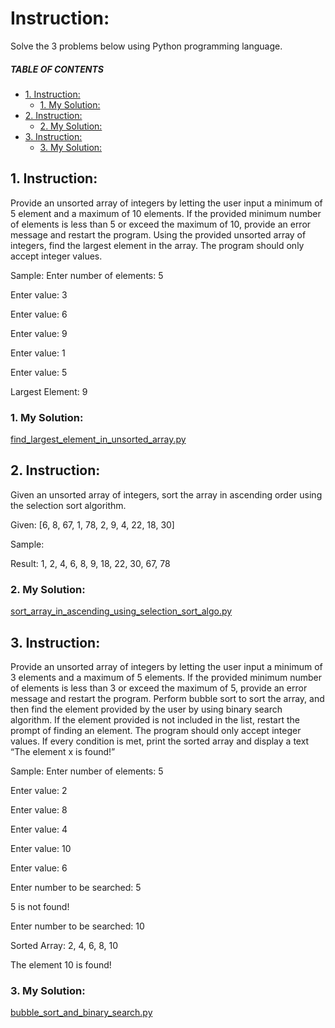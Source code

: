 # Instruction: 
Solve the 3 problems below using Python programming language.

##### TABLE OF CONTENTS
  * [1. Instruction:](#1-instruction)
    + [1. My Solution:](#1-my-solution)
  * [2. Instruction:](#2-instruction)
    + [2. My Solution:](#2-my-solution)
  * [3. Instruction:](#3-instruction)
    + [3. My Solution:](#3-my-solution)


## 1. Instruction:
Provide an unsorted array of integers by letting the user input a minimum of 5 element and a maximum of 10 elements. If the provided minimum number of elements is less than 5 or exceed the maximum of 10, provide an error message and restart the program.  Using the provided unsorted array of integers, find the largest element in the array. The program should only accept integer values.

Sample:
Enter number of elements: 5

Enter value: 3

Enter value: 6

Enter value: 9

Enter value: 1

Enter value: 5

Largest Element: 9


### 1. My Solution:
[find_largest_element_in_unsorted_array.py](https://github.com/p3uj/Data-Structures-and-Algorithms-Assignments/blob/275ea1e08e5f9e5be6bab854925f5ef18224b68d/Assignment%202/find_largest_element_in_unsorted_array.py)


## 2. Instruction:
Given an unsorted array of integers, sort the array in ascending order using the selection sort algorithm.

Given: [6, 8, 67, 1, 78, 2, 9, 4, 22, 18, 30]

Sample:

Result: 1, 2, 4, 6, 8, 9, 18, 22, 30, 67, 78

### 2. My Solution:
[sort_array_in_ascending_using_selection_sort_algo.py](https://github.com/p3uj/Data-Structures-and-Algorithms-Assignments/blob/275ea1e08e5f9e5be6bab854925f5ef18224b68d/Assignment%202/sort_array_in_ascending_using_selection_sort_algo.py)


## 3. Instruction:
Provide an unsorted array of integers by letting the user input a minimum of 3 elements and a maximum of 5 elements. If the provided minimum number of elements is less than 3 or exceed the maximum of 5, provide an error message and restart the program.  Perform bubble sort to sort the array, and then find the element provided by the user by using binary search algorithm. If the element provided is not included in the list, restart the prompt of finding an element. The program should only accept integer values. If every condition is met, print the sorted array and display a text “The element x is found!”

Sample:
Enter number of elements: 5

Enter value: 2

Enter value: 8

Enter value: 4

Enter value: 10

Enter value: 6

Enter number to be searched: 5

5 is not found!

Enter number to be searched: 10

Sorted Array: 2, 4, 6, 8, 10

The element 10 is found!

### 3. My Solution:
[bubble_sort_and_binary_search.py](https://github.com/p3uj/Data-Structures-and-Algorithms-Assignments/blob/275ea1e08e5f9e5be6bab854925f5ef18224b68d/Assignment%202/bubble_sort_and_binary_search.py)
